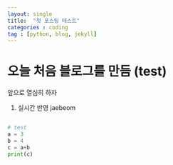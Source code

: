 ```yaml
---
layout: single
title:  "첫 포스팅 테스트"
categories : coding
tag : [python, blog, jekyll]
---
```


# 오늘 처음 블로그를 만듬 (test)

앞으로 열심히 하자

1. 실시간 반영 jaebeom 

```python

# test
a = 3
b = 4
c = a+b
print(c)

```